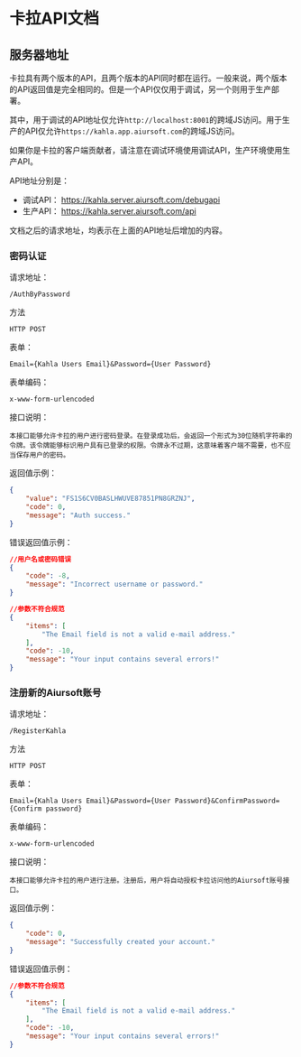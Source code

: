 # 卡拉API文档

## 服务器地址

卡拉具有两个版本的API，且两个版本的API同时都在运行。一般来说，两个版本的API返回值是完全相同的。但是一个API仅仅用于调试，另一个则用于生产部署。

其中，用于调试的API地址仅允许`http://localhost:8001`的跨域JS访问。用于生产的API仅允许`https://kahla.app.aiursoft.com`的跨域JS访问。

如果你是卡拉的客户端贡献者，请注意在调试环境使用调试API，生产环境使用生产API。

API地址分别是：

* 调试API：    <https://kahla.server.aiursoft.com/debugapi>
* 生产API：    <https://kahla.server.aiursoft.com/api>

文档之后的请求地址，均表示在上面的API地址后增加的内容。

### 密码认证

请求地址：

    /AuthByPassword

方法

    HTTP POST

表单：

    Email={Kahla Users Email}&Password={User Password}

表单编码：

    x-www-form-urlencoded

接口说明：

    本接口能够允许卡拉的用户进行密码登录。在登录成功后，会返回一个形式为30位随机字符串的令牌。该令牌能够标识用户具有已登录的权限。令牌永不过期，这意味着客户端不需要，也不应当保存用户的密码。

返回值示例：

```json
{
    "value": "FS1S6CV0BASLHWUVE87851PN8GRZNJ",
    "code": 0,
    "message": "Auth success."
}
```

错误返回值示例：

```json
//用户名或密码错误
{
    "code": -8,
    "message": "Incorrect username or password."
}
```

```json
//参数不符合规范
{
    "items": [
        "The Email field is not a valid e-mail address."
    ],
    "code": -10,
    "message": "Your input contains several errors!"
}
```

### 注册新的Aiursoft账号

请求地址：

    /RegisterKahla

方法

    HTTP POST

表单：

    Email={Kahla Users Email}&Password={User Password}&ConfirmPassword={Confirm password}

表单编码：

    x-www-form-urlencoded

接口说明：

    本接口能够允许卡拉的用户进行注册。注册后，用户将自动授权卡拉访问他的Aiursoft账号接口。

返回值示例：

```json
{
    "code": 0,
    "message": "Successfully created your account."
}
```

错误返回值示例：


```json
//参数不符合规范
{
    "items": [
        "The Email field is not a valid e-mail address."
    ],
    "code": -10,
    "message": "Your input contains several errors!"
}
```